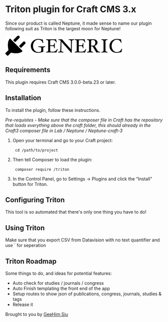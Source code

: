 # Triton plugin for Craft CMS 3.x

Since our product is called Neptune, it made sense to name our plugin following suit as Triton is the largest moon for Neptune!

![Screenshot](resources/img/plugin-logo.png)

## Requirements

This plugin requires Craft CMS 3.0.0-beta.23 or later.

## Installation

To install the plugin, follow these instructions.

*Pre-requistes - Make sure that the composer file in Craft has the repository that loads everything above the craft folder, this should already in the Craft3 composer file in Lab / Neptune / Neptune-craft-3*

1. Open your terminal and go to your Craft project:

        cd /path/to/project

2. Then tell Composer to load the plugin:

        composer require /triton

3. In the Control Panel, go to Settings → Plugins and click the “Install” button for Triton.

## Configuring Triton

This tool is so automated that there's only one thing you have to do!

## Using Triton

Make sure that you export CSV from Datavision with no text quantifier and use ` for seperation

## Triton Roadmap

Some things to do, and ideas for potential features:

* Auto check for studies / journals / congress
* Auto Finish templating the front end of the app
* Setup routes to show json of publications, congress, journals, studies & tags
* Release it

Brought to you by [GeeHim Siu](www.fishawack.com)
